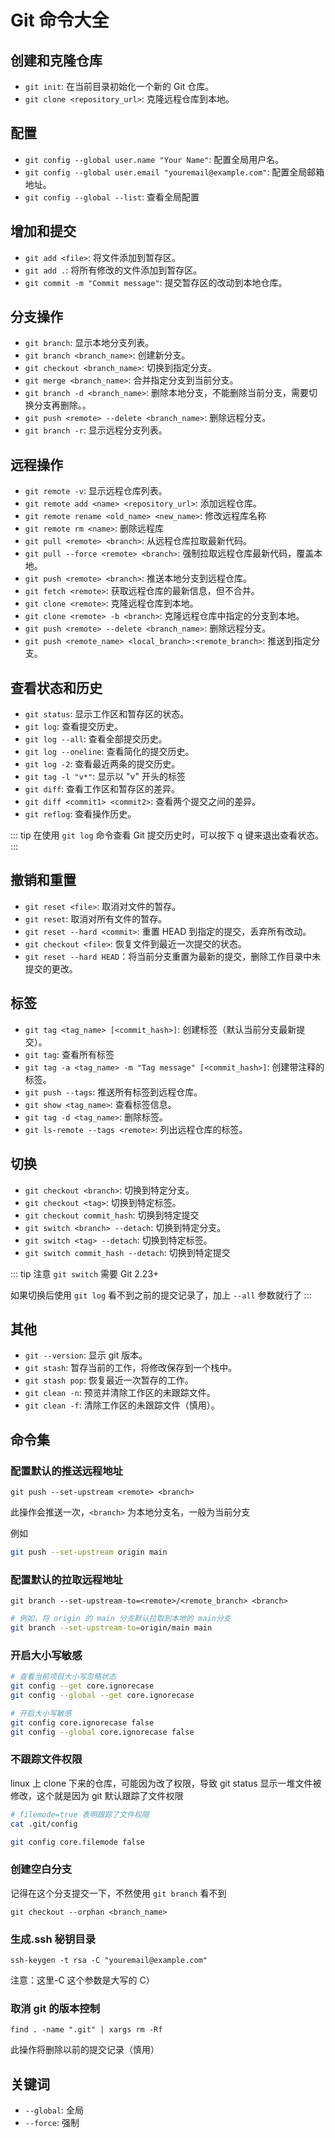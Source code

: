 # Git 命令大全

## 创建和克隆仓库

-   `git init`: 在当前目录初始化一个新的 Git 仓库。
-   `git clone <repository_url>`: 克隆远程仓库到本地。

## 配置

-   `git config --global user.name "Your Name"`: 配置全局用户名。
-   `git config --global user.email "youremail@example.com"`: 配置全局邮箱地址。
-   `git config --global --list`: 查看全局配置

## 增加和提交

-   `git add <file>`: 将文件添加到暂存区。
-   `git add .`: 将所有修改的文件添加到暂存区。
-   `git commit -m "Commit message"`: 提交暂存区的改动到本地仓库。

## 分支操作

-   `git branch`: 显示本地分支列表。
-   `git branch <branch_name>`: 创建新分支。
-   `git checkout <branch_name>`: 切换到指定分支。
-   `git merge <branch_name>`: 合并指定分支到当前分支。
-   `git branch -d <branch_name>`: 删除本地分支，不能删除当前分支，需要切换分支再删除。。
-   `git push <remote> --delete <branch_name>`: 删除远程分支。
-   `git branch -r`: 显示远程分支列表。

## 远程操作

-   `git remote -v`: 显示远程仓库列表。
-   `git remote add <name> <repository_url>`: 添加远程仓库。
-   `git remote rename <old_name> <new_name>`: 修改远程库名称
-   `git remote rm <name>`: 删除远程库
-   `git pull <remote> <branch>`: 从远程仓库拉取最新代码。
-   `git pull --force <remote> <branch>`: 强制拉取远程仓库最新代码，覆盖本地。
-   `git push <remote> <branch>`: 推送本地分支到远程仓库。
-   `git fetch <remote>`: 获取远程仓库的最新信息，但不合并。
-   `git clone <remote>`: 克隆远程仓库到本地。
-   `git clone <remote> -b <branch>`: 克隆远程仓库中指定的分支到本地。
-   `git push <remote> --delete <branch_name>`: 删除远程分支。
-   `git push <remote_name> <local_branch>:<remote_branch>`: 推送到指定分支。

## 查看状态和历史

-   `git status`: 显示工作区和暂存区的状态。
-   `git log`: 查看提交历史。
-   `git log --all`: 查看全部提交历史。
-   `git log --oneline`: 查看简化的提交历史。
-   `git log -2`: 查看最近两条的提交历史。
-   `git tag -l "v*"`: 显示以 "v" 开头的标签
-   `git diff`: 查看工作区和暂存区的差异。
-   `git diff <commit1> <commit2>`: 查看两个提交之间的差异。
-   `git reflog`: 查看操作历史。

::: tip
在使用 `git log` 命令查看 Git 提交历史时，可以按下 q 键来退出查看状态。
:::

## 撤销和重置

-   `git reset <file>`: 取消对文件的暂存。
-   `git reset`: 取消对所有文件的暂存。
-   `git reset --hard <commit>`: 重置 HEAD 到指定的提交，丢弃所有改动。
-   `git checkout <file>`: 恢复文件到最近一次提交的状态。
-   `git reset --hard HEAD`：将当前分支重置为最新的提交，删除工作目录中未提交的更改。

## 标签

-   `git tag <tag_name> [<commit_hash>]`: 创建标签（默认当前分支最新提交）。
-   `git tag`: 查看所有标签
-   `git tag -a <tag_name> -m "Tag message" [<commit_hash>]`: 创建带注释的标签。
-   `git push --tags`: 推送所有标签到远程仓库。
-   `git show <tag_name>`: 查看标签信息。
-   `git tag -d <tag_name>`: 删除标签。
-   `git ls-remote --tags <remote>`: 列出远程仓库的标签。

## 切换

-   `git checkout <branch>`: 切换到特定分支。
-   `git checkout <tag>`: 切换到特定标签。
-   `git checkout commit_hash`: 切换到特定提交
-   `git switch <branch> --detach`: 切换到特定分支。
-   `git switch <tag> --detach`: 切换到特定标签。
-   `git switch commit_hash --detach`: 切换到特定提交

::: tip 注意
`git switch` 需要 Git 2.23+

如果切换后使用 `git log` 看不到之前的提交记录了，加上 `--all` 参数就行了
:::

## 其他

-   `git --version`: 显示 git 版本。
-   `git stash`: 暂存当前的工作，将修改保存到一个栈中。
-   `git stash pop`: 恢复最近一次暂存的工作。
-   `git clean -n`: 预览并清除工作区的未跟踪文件。
-   `git clean -f`: 清除工作区的未跟踪文件（慎用）。

## 命令集

### 配置默认的推送远程地址

`git push --set-upstream <remote> <branch>`

此操作会推送一次，`<branch>` 为本地分支名，一般为当前分支

例如

```sh
git push --set-upstream origin main

```

### 配置默认的拉取远程地址

`git branch --set-upstream-to=<remote>/<remote_branch> <branch>`

```sh
# 例如，将 origin 的 main 分支默认拉取到本地的 main分支
git branch --set-upstream-to=origin/main main
```

### 开启大小写敏感

```sh
# 查看当前项目大小写忽略状态
git config --get core.ignorecase
git config --global --get core.ignorecase

# 开启大小写敏感
git config core.ignorecase false
git config --global core.ignorecase false

```

### 不跟踪文件权限

linux 上 clone 下来的仓库，可能因为改了权限，导致 git status 显示一堆文件被修改，这个就是因为 git 默认跟踪了文件权限

```sh
# filemode=true 表明跟踪了文件权限
cat .git/config
```

```sh
git config core.filemode false
```

### 创建空白分支

记得在这个分支提交一下，不然使用 `git branch` 看不到

`git checkout --orphan <branch_name>`

### 生成.ssh 秘钥目录

`ssh-keygen -t rsa -C "youremail@example.com"`

注意：这里-C 这个参数是大写的 C）

### 取消 git 的版本控制

`find . -name ".git" | xargs rm -Rf`

此操作将删除以前的提交记录（慎用）

## 关键词

-   `--global`: 全局
-   `--force`: 强制
